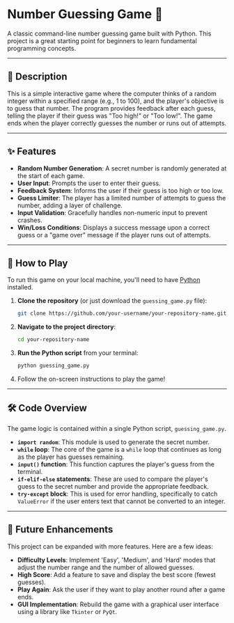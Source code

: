 # Number Guessing Game 🔢

A classic command-line number guessing game built with Python. This project is a great starting point for beginners to learn fundamental programming concepts.

-----

## 📜 Description

This is a simple interactive game where the computer thinks of a random integer within a specified range (e.g., 1 to 100), and the player's objective is to guess that number. The program provides feedback after each guess, telling the player if their guess was "Too high\!" or "Too low\!". The game ends when the player correctly guesses the number or runs out of attempts.

-----

## ✨ Features

  * **Random Number Generation**: A secret number is randomly generated at the start of each game.
  * **User Input**: Prompts the user to enter their guess.
  * **Feedback System**: Informs the user if their guess is too high or too low.
  * **Guess Limiter**: The player has a limited number of attempts to guess the number, adding a layer of challenge.
  * **Input Validation**: Gracefully handles non-numeric input to prevent crashes.
  * **Win/Loss Conditions**: Displays a success message upon a correct guess or a "game over" message if the player runs out of attempts.

-----

## 🚀 How to Play

To run this game on your local machine, you'll need to have [Python](https://www.python.org/downloads/) installed.

1.  **Clone the repository** (or just download the `guessing_game.py` file):

    ```bash
    git clone https://github.com/your-username/your-repository-name.git
    ```

2.  **Navigate to the project directory**:

    ```bash
    cd your-repository-name
    ```

3.  **Run the Python script** from your terminal:

    ```bash
    python guessing_game.py
    ```

4.  Follow the on-screen instructions to play the game\!

-----

## 🛠️ Code Overview

The game logic is contained within a single Python script, `guessing_game.py`.

  * **`import random`**: This module is used to generate the secret number.
  * **`while` loop**: The core of the game is a `while` loop that continues as long as the player has guesses remaining.
  * **`input()` function**: This function captures the player's guess from the terminal.
  * **`if-elif-else` statements**: These are used to compare the player's guess to the secret number and provide the appropriate feedback.
  * **`try-except` block**: This is used for error handling, specifically to catch `ValueError` if the user enters text that cannot be converted to an integer.

-----

## 🔮 Future Enhancements

This project can be expanded with more features. Here are a few ideas:

  * **Difficulty Levels**: Implement 'Easy', 'Medium', and 'Hard' modes that adjust the number range and the number of allowed guesses.
  * **High Score**: Add a feature to save and display the best score (fewest guesses).
  * **Play Again**: Ask the user if they want to play another round after a game ends.
  * **GUI Implementation**: Rebuild the game with a graphical user interface using a library like `Tkinter` or `PyQt`.